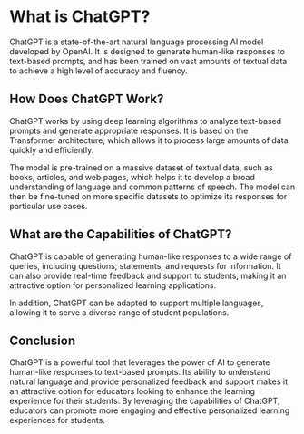 What is ChatGPT?
====================================================

ChatGPT is a state-of-the-art natural language processing AI model developed by OpenAI. It is designed to generate human-like responses to text-based prompts, and has been trained on vast amounts of textual data to achieve a high level of accuracy and fluency.

How Does ChatGPT Work?
----------------------

ChatGPT works by using deep learning algorithms to analyze text-based prompts and generate appropriate responses. It is based on the Transformer architecture, which allows it to process large amounts of data quickly and efficiently.

The model is pre-trained on a massive dataset of textual data, such as books, articles, and web pages, which helps it to develop a broad understanding of language and common patterns of speech. The model can then be fine-tuned on more specific datasets to optimize its responses for particular use cases.

What are the Capabilities of ChatGPT?
-------------------------------------

ChatGPT is capable of generating human-like responses to a wide range of queries, including questions, statements, and requests for information. It can also provide real-time feedback and support to students, making it an attractive option for personalized learning applications.

In addition, ChatGPT can be adapted to support multiple languages, allowing it to serve a diverse range of student populations.

Conclusion
----------

ChatGPT is a powerful tool that leverages the power of AI to generate human-like responses to text-based prompts. Its ability to understand natural language and provide personalized feedback and support makes it an attractive option for educators looking to enhance the learning experience for their students. By leveraging the capabilities of ChatGPT, educators can promote more engaging and effective personalized learning experiences for students.

